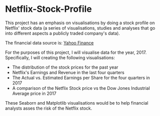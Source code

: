 # Netflix-Stock-Profile
 This project has an emphasis on visualisations by doing a stock profile on Netflix' stock data (a series of visualisations, studies and analyses that go into different aspects a publicly traded company's data).

 The financial data source is: [Yahoo Finance](https://finance.yahoo.com/quote/DATA/)

For the purposes of this project, I will visualise data for the year, 2017. 
Specifically, I will creating the following visualisations:
+ The distribution of the stock prices for the past year
+ Netflix's Earnings and Revenue in the last four quarters
+ The Actual vs. Estimated Earnings per Share for the four quarters in 2017
+ A comparison of the Netflix Stock price vs the Dow Jones Industrial Average price in 2017 

These Seaborn and Matplotlib visualisations would be to help financial analysts asses the risk of the Netflix stock.
